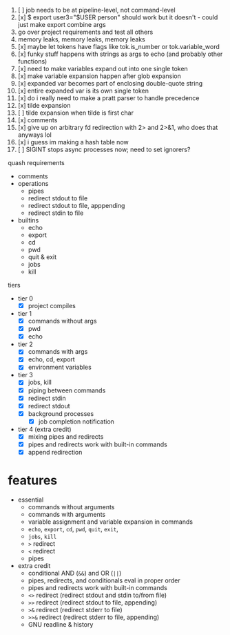 1. [ ] job needs to be at pipeline-level, not command-level
2. [x] $ export user3="$USER person" should work but it doesn't - could just make export combine args
3. go over project requirements and test all others
4. memory leaks, memory leaks, memory leaks
5. [x] maybe let tokens have flags like tok.is_number or tok.variable_word
6. [x] funky stuff happens with strings as args to echo (and probably other functions)
7. [x] need to make variables expand out into one single token
8. [x] make variable expansion happen after glob expansion
  1. [x] expanded var becomes part of enclosing double-quote string
  2. [x] entire expanded var is its own single token
9. [x] do i really need to make a pratt parser to handle precedence
10. [x] tilde expansion
  1. [ ] tilde expansion when tilde is first char
11. [x] comments
12. [x] give up on arbitrary fd redirection with 2> and 2>&1, who does that anyways lol
13. [x] i guess im making a hash table now
14. [ ] SIGINT stops async processes now; need to set ignorers?

quash requirements
- comments
- operations
  - pipes
  - redirect stdout to file
  - redirect stdout to file, apppending
  - redirect stdin to file
- builtins
  - echo
  - export
  - cd
  - pwd
  - quit & exit
  - jobs
  - kill

tiers
- tier 0
  - [x] project compiles
- tier 1
  - [x] commands without args
  - [x] pwd
  - [x] echo
- tier 2
  - [x] commands with args
  - [x] echo, cd, export
  - [x] environment variables
- tier 3
  - [x] jobs, kill
  - [x] piping between commands
  - [x] redirect stdin
  - [x] redirect stdout
  - [x] background processes
    - [x] job completion notification
- tier 4 (extra credit)
  - [x] mixing pipes and redirects
  - [x] pipes and redirects work with built-in commands
  - [x] append redirection

# features

- essential
  - commands without arguments
  - commands with arguments
  - variable assignment and variable expansion in commands
  - `echo`, `export`, `cd`, `pwd`, `quit`, `exit`, 
  - `jobs`, `kill`
  - `>` redirect
  - `<` redirect
  - pipes
- extra credit
  - conditional AND (`&&`) and OR (`||`)
  - pipes, redirects, and conditionals eval in proper order
  - pipes and redirects work with built-in commands
  - `<>` redirect (redirect stdout and stdin to/from file)
  - `>>` redirect (redirect stdout to file, appending)
  - `>&` redirect (redirect stderr to file)
  - `>>&` redirect (redirect stderr to file, appending)
  - GNU readline & history
